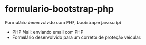 # formulario-bootstrap-php
Formulário desenvolvido com PHP, bootstrap e javascript

* PHP Mail: enviando email com PHP
* Formulário desenvolvido para um corretor de proteção veícular.
